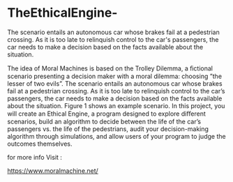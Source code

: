 # TheEthicalEngine-
The scenario entails an autonomous car whose brakes fail at a pedestrian crossing. As it is too late to relinquish control to the car's passengers, the car needs to make a decision based on the facts available about the situation.


The idea of Moral Machines is based on the Trolley Dilemma, a ﬁctional scenario presenting a decision maker with a moral dilemma: choosing ”the lesser of two evils”. The scenario entails an autonomous car whose brakes fail at a pedestrian crossing. As it is too late to relinquish control to the car’s passengers, the car needs to make a decision based on the facts available about the situation. Figure 1 shows an example scenario. In this project, you will create an Ethical Engine, a program designed to explore diﬀerent scenarios, build an algorithm to decide between the life of the car’s passengers vs. the life of the pedestrians, audit your decision-making algorithm through simulations, and allow users of your program to judge the outcomes themselves.





for more info Visit : 

https://www.moralmachine.net/

